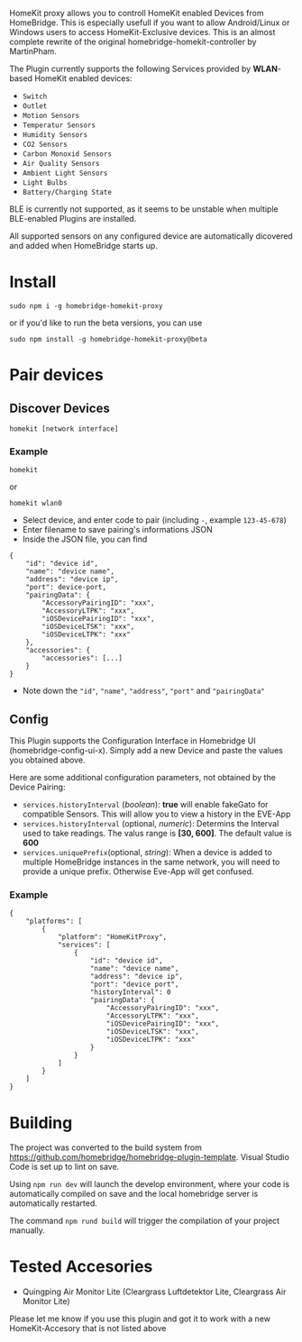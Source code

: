 
HomeKit proxy allows you to controll HomeKit enabled Devices from HomeBridge. This is especially usefull if you want to allow Android/Linux or Windows users to access HomeKit-Exclusive devices. This is an almost complete rewrite of the original homebridge-homekit-controller by MartinPham. 

The Plugin currently supports the following Services provided by **WLAN**-based HomeKit enabled devices:
 - `Switch`
 - `Outlet`
 - `Motion Sensors`
 - `Temperatur Sensors`
 - `Humidity Sensors`
 - `CO2 Sensors`
-  `Carbon Monoxid Sensors`
 - `Air Quality Sensors`
 - `Ambient Light Sensors`
 - `Light Bulbs`
 - `Battery/Charging State`

BLE is currently not supported, as it seems to be unstable when multiple BLE-enabled Plugins are installed.

All supported sensors on any configured device are automatically dicovered and added when HomeBridge starts up.
# Install
```
sudo npm i -g homebridge-homekit-proxy
```

or if you'd like to run the beta versions, you can use
```
sudo npm install -g homebridge-homekit-proxy@beta
```

# Pair devices

## Discover Devices
```
homekit [network interface]
```

### Example

```
homekit
```

or

```
homekit wlan0
```

- Select device, and enter code to pair (including `-`, example `123-45-678`)
- Enter filename to save pairing's informations JSON
- Inside the JSON file, you can find

```
{
    "id": "device id",
    "name": "device name",
    "address": "device ip",
    "port": device-port,
    "pairingData": {
        "AccessoryPairingID": "xxx",
        "AccessoryLTPK": "xxx",
        "iOSDevicePairingID": "xxx",
        "iOSDeviceLTSK": "xxx",
        "iOSDeviceLTPK": "xxx"
    },
    "accessories": {
        "accessories": [...]
    }
}
```
- Note down the `"id"`, `"name"`, `"address"`, `"port"` and `"pairingData"`
  



## Config
This Plugin supports the Configuration Interface in Homebridge UI (homebridge-config-ui-x). Simply add a new Device and paste the values you obtained above.

Here are some additional configuration parameters, not obtained by the Device Pairing:
- `services.historyInterval` (*boolean*): **true** will enable fakeGato for compatible Sensors. This will allow you to view a history in the EVE-App
- `services.historyInterval` (optional, *numeric*): Determins the Interval used to take readings. The valus range is **[30, 600]**. The default value is **600**
- `services.uniquePrefix`(optional, *string*): When a device is added to multiple HomeBridge instances in the same network, you will need to provide a unique prefix. Otherwise Eve-App will get confused.

### Example
```
{
    "platforms": [
        {
            "platform": "HomeKitProxy",            
            "services": [
                {
                    "id": "device id",
                    "name": "device name",
                    "address": "device ip",
                    "port": "device port",
                    "historyInterval": 0
                    "pairingData": {
                        "AccessoryPairingID": "xxx",
                        "AccessoryLTPK": "xxx",
                        "iOSDevicePairingID": "xxx",
                        "iOSDeviceLTSK": "xxx",
                        "iOSDeviceLTPK": "xxx"
                    }
                }
            ]
        }    
    ]
}
```

# Building
The project was converted to the build system from https://github.com/homebridge/homebridge-plugin-template. Visual Studio Code is set up to lint on save. 

Using `npm run dev` will launch the develop environment, where your code is automatically compiled on save and the local homebridge server is automatically restarted.

The command `npm rund build` will trigger the compilation of your project manually.

# Tested Accesories

- Quingping Air Monitor Lite (Cleargrass Luftdetektor Lite, Cleargrass Air Monitor Lite)

Please let me know if you use this plugin and got it to work with a new HomeKit-Accesory that is not listed above